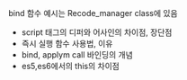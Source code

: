 bind 함수 예시는 
Recode_manager class에 있음

- script 태그의 디퍼와 어사인의 차이점, 장단점
- 즉시 실행 함수 사용법, 이유
- bind, applym call 바인딩의 개념
- es5,es6에서의 this의 차이점

